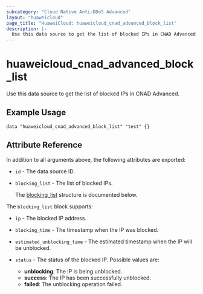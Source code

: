 ```yaml
---
subcategory: "Cloud Native Anti-DDoS Advanced"
layout: "huaweicloud"
page_title: "HuaweiCloud: huaweicloud_cnad_advanced_block_list"
description: |-
  Use this data source to get the list of blocked IPs in CNAD Advanced.
---
```


# huaweicloud_cnad_advanced_block_list

Use this data source to get the list of blocked IPs in CNAD Advanced.

## Example Usage

```hcl
data "huaweicloud_cnad_advanced_block_list" "test" {}
```

## Attribute Reference

In addition to all arguments above, the following attributes are exported:

* `id` - The data source ID.

* `blocking_list` - The list of blocked IPs.

  The [blocking_list](#advancedBlockList) structure is documented below.

<a name="advancedBlockList"></a>
The `blocking_list` block supports:

* `ip` - The blocked IP address.

* `blocking_time` - The timestamp when the IP was blocked.

* `estimated_unblocking_time` - The estimated timestamp when the IP will be unblocked.

* `status` - The status of the blocked IP. Possible values are:
  + **unblocking**: The IP is being unblocked.
  + **success**: The IP has been successfully unblocked.
  + **failed**: The unblocking operation failed.

